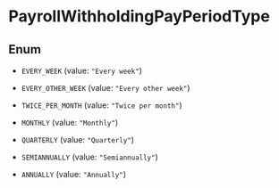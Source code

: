 

# PayrollWithholdingPayPeriodType

## Enum


* `EVERY_WEEK` (value: `"Every week"`)

* `EVERY_OTHER_WEEK` (value: `"Every other week"`)

* `TWICE_PER_MONTH` (value: `"Twice per month"`)

* `MONTHLY` (value: `"Monthly"`)

* `QUARTERLY` (value: `"Quarterly"`)

* `SEMIANNUALLY` (value: `"Semiannually"`)

* `ANNUALLY` (value: `"Annually"`)



